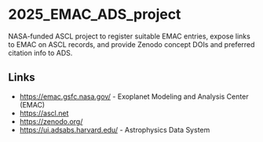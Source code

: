 # 2025_EMAC_ADS_project

NASA-funded ASCL project to register suitable EMAC entries, expose links
to EMAC on ASCL records, and provide Zenodo concept DOIs and preferred
citation info to ADS.

## Links

* https://emac.gsfc.nasa.gov/  - Exoplanet Modeling and Analysis Center (EMAC) 
* https://ascl.net
* https://zenodo.org/
* https://ui.adsabs.harvard.edu/ - Astrophysics Data System 
